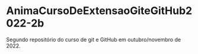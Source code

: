 # AnimaCursoDeExtensaoGiteGitHub2022-2b
Segundo repositório do curso de git e GitHub em outubro/novembro de 2022.
